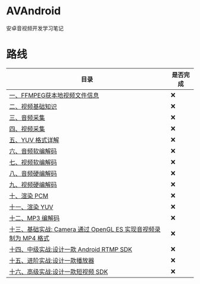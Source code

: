 # AVAndroid
安卓音视频开发学习笔记
# 路线
| 目录                                      | 是否完成 |
| ----------------------------------------- | -------- |
| [一、FFMPEG获本地视频文件信息]()            | ❌        |
| [二、视频基础知识]()                      | ❌        |
| [三、音频采集]()                          | ❌        |
| [四、视频采集]()                          | ❌        |
| [五、YUV 格式详解]()                      | ❌        |
| [六、音频软编解码]()                      | ❌        |
| [七、视频软编解码]()                      | ❌        |
| [八、音频硬编解码]()                      | ❌        |
| [九、视频硬编解码]()                      | ❌        |
| [十、渲染 PCM]()                          | ❌        |
| [十一、渲染 YUV]()                        | ❌        |
| [十二、MP3 编解码]()                      | ❌        |
| [十三、基础实战: Camera 通过 OpenGL ES 实现音视频录制为 MP4 格式]()                 | ❌        |
| [十四、中级实战:设计一款 Android RTMP SDK ]() | ❌        |
| [十五、进阶实战:设计一款播放器]()             | ❌        |
| [十六、高级实战:设计一款短视频 SDK]()         | ❌        |
